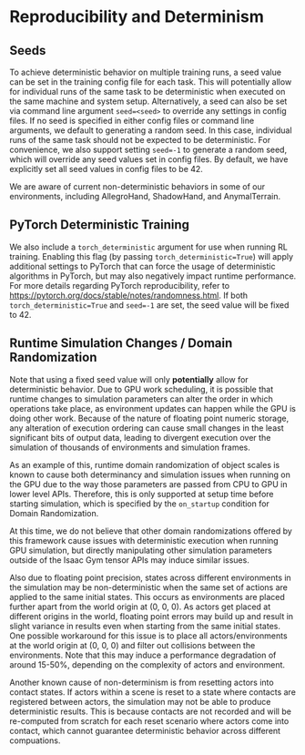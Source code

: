 Reproducibility and Determinism
===============================

Seeds
-----

To achieve deterministic behavior on multiple training runs, a seed
value can be set in the training config file for each task. This will potentially
allow for individual runs of the same task to be deterministic when
executed on the same machine and system setup. Alternatively, a seed can
also be set via command line argument `seed=<seed>` to override any
settings in config files. If no seed is specified in either config files
or command line arguments, we default to generating a random seed. In
this case, individual runs of the same task should not be expected to be
deterministic. For convenience, we also support setting `seed=-1` to
generate a random seed, which will override any seed values set in
config files. By default, we have explicitly set all seed values in
config files to be 42.

We are aware of current non-deterministic behaviors in some of our environments, 
including AllegroHand, ShadowHand, and AnymalTerrain.

PyTorch Deterministic Training
------------------------------

We also include a `torch_deterministic` argument for use when running RL
training. Enabling this flag (by passing `torch_deterministic=True`) will
apply additional settings to PyTorch that can force the usage of deterministic 
algorithms in PyTorch, but may also negatively impact runtime performance. 
For more details regarding PyTorch reproducibility, refer to
<https://pytorch.org/docs/stable/notes/randomness.html>. If both
`torch_deterministic=True` and `seed=-1` are set, the seed value will be
fixed to 42.


Runtime Simulation Changes / Domain Randomization
-------------------------------------------------

Note that using a fixed seed value will only **potentially** allow for deterministic 
behavior. Due to GPU work scheduling, it is possible that runtime changes to 
simulation parameters can alter the order in which operations take place, as 
environment updates can happen while the GPU is doing other work. Because of the nature 
of floating point numeric storage, any alteration of execution ordering can 
cause small changes in the least significant bits of output data, leading
to divergent execution over the simulation of thousands of environments and
simulation frames.

As an example of this, runtime domain randomization of object scales 
is known to cause both determinancy and simulation issues when running on the GPU 
due to the way those parameters are passed from CPU to GPU in lower level APIs. Therefore,
this is only supported at setup time before starting simulation, which is specified by
the `on_startup` condition for Domain Randomization. 

At this time, we do not believe that other domain randomizations offered by this
framework cause issues with deterministic execution when running GPU simulation, 
but directly manipulating other simulation parameters outside of the Isaac Gym tensor 
APIs may induce similar issues.

Also due to floating point precision, states across different environments in the simulation
may be non-deterministic when the same set of actions are applied to the same initial
states. This occurs as environments are placed further apart from the world origin at (0, 0, 0).
As actors get placed at different origins in the world, floating point errors may build up
and result in slight variance in results even when starting from the same initial states. One 
possible workaround for this issue is to place all actors/environments at the world origin
at (0, 0, 0) and filter out collisions between the environments. Note that this may induce
a performance degradation of around 15-50%, depending on the complexity of actors and 
environment.

Another known cause of non-determinism is from resetting actors into contact states. 
If actors within a scene is reset to a state where contacts are registered 
between actors, the simulation may not be able to produce deterministic results.
This is because contacts are not recorded and will be re-computed from scratch for 
each reset scenario where actors come into contact, which cannot guarantee 
deterministic behavior across different compuations.

